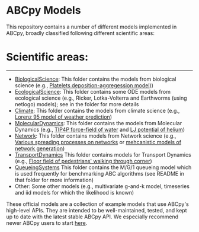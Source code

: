 # ABCpy Models

This repository contains a number of different models implemented in ABCpy, broadly classified following different scientific areas:

# Scientific areas:
--------------------------------
* [BiologicalScience](https://github.com/eth-cscs/abcpy-models/tree/master/BiologicalScience): This folder contains the models from biological science (e.g., [Platelets deposition-aggregession model](https://github.com/eth-cscs/abcpy-models/tree/master/BiologicalScience/PlateletsDeposition)))
* [EcologicalScience](https://github.com/eth-cscs/abcpy-models/tree/master/EcologicalScience): This folder contains some ODE models from ecological science (e.g., Ricker, Lotka-Volterra and Earthworms (using netlogo) models); see in the folder for more details
* [Climate](https://github.com/eth-cscs/abcpy-models/tree/master/Climate): This folder contains the models from climate science (e.g., [Lorenz 95 model of weather prediction](https://github.com/eth-cscs/abcpy-models/tree/master/Climate/Lorenz95Stochastic))
* [MolecularDynamics](https://github.com/eth-cscs/abcpy-models/tree/master/MolecularDynamics): This folder contains the models from Molecular Dynamics (e.g., [TIP4P force-field of water](https://github.com/eth-cscs/abcpy-models/tree/master/MolecularDynamics/WaterTIP4P) and [LJ potential of helium](https://github.com/eth-cscs/abcpy-models/tree/master/MolecularDynamics/HeliumLJ))
* [Network](https://github.com/eth-cscs/abcpy-models/tree/master/Network): This folder contains models from Network science (e.g., [Various spreading processes on networks](https://github.com/eth-cscs/abcpy-models/tree/master/Network/SpreadingProcessNetwork) or [mehcanistic models of network generation](https://github.com/eth-cscs/abcpy-models/tree/master/Network/NetworkGeneration))
* [TransportDynamics](https://github.com/eth-cscs/abcpy-models/tree/master/TransportDynamics) This folder contains models for Transport Dynamics (e.g., [Floor field of pedestrians' walking through corner](https://github.com/eth-cscs/abcpy-models/tree/master/TransportDynamics/PedestrianWalkingCorner))
* [QueueingSystems](https://github.com/eth-cscs/abcpy-models/tree/master/QueueingSystems) This folder contains the M/G/1 queueing model which is used frequently for benchmarking ABC algorithms (see README in that folder for more information)
* Other: Some other models (e.g., multivariate g-and-k model, timeseries and iid models for which the likelihood is known)

These official models are a collection of example models that use ABCpy's high-level APIs. They are intended to be well-maintained, tested, and kept up to date with the latest stable ABCpy API. We especially recommend newer ABCpy users to start [here](http://abcpy.readthedocs.io/en/latest/README.html#getting-started).
